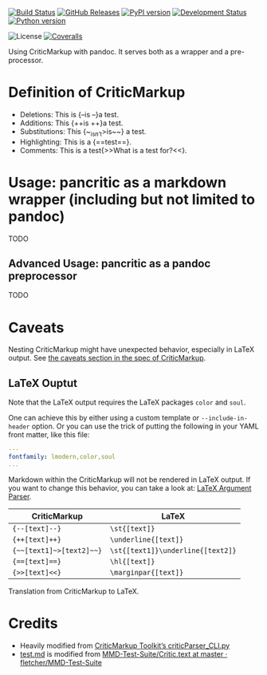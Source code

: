 <!--This README is auto-generated from `docs/README.md`. Do not edit this file directly.-->

[![Build
Status](https://travis-ci.org/ickc/pancritic.svg?branch=master)](https://travis-ci.org/ickc/pancritic)
[![GitHub
Releases](https://img.shields.io/github/tag/ickc/pancritic.svg?label=github+release)](https://github.com/ickc/pancritic/releases)
[![PyPI
version](https://img.shields.io/pypi/v/pancritic.svg)](https://pypi.python.org/pypi/pancritic/)
[![Development
Status](https://img.shields.io/pypi/status/pancritic.svg)](https://pypi.python.org/pypi/pancritic/)
[![Python
version](https://img.shields.io/pypi/pyversions/pancritic.svg)](https://pypi.python.org/pypi/pancritic/)
<!-- [![Downloads](https://img.shields.io/pypi/dm/pancritic.svg)](https://pypi.python.org/pypi/pancritic/) -->
![License](https://img.shields.io/pypi/l/pancritic.svg)
[![Coveralls](https://img.shields.io/coveralls/ickc/pancritic.svg)](https://coveralls.io/github/ickc/pancritic)
<!-- [![Scrutinizer](https://img.shields.io/scrutinizer/g/ickc/pancritic.svg)](https://scrutinizer-ci.com/g/ickc/pancritic/) -->

Using CriticMarkup with pandoc. It serves both as a wrapper and a
pre-processor.

# Definition of CriticMarkup

  - Deletions: This is {–is –}a test.
  - Additions: This {++is ++}a test.
  - Substitutions: This {~<sub>isn’t</sub>\>is~~} a test.
  - Highlighting: This is a {==test==}.
  - Comments: This is a test{\>\>What is a test
for?\<\<}.

# Usage: pancritic as a markdown wrapper (including but not limited to pandoc)

TODO

## Advanced Usage: pancritic as a pandoc preprocessor

TODO

# Caveats

Nesting CriticMarkup might have unexpected behavior, especially in LaTeX
output. See [the caveats section in the spec of
CriticMarkup](http://criticmarkup.com/spec.php#caveats).

## LaTeX Ouptut

Note that the LaTeX output requires the LaTeX packages `color` and
`soul`.

One can achieve this by either using a custom template or
`--include-in-header` option. Or you can use the trick of putting the
following in your YAML front matter, like this file:

``` yaml
---
fontfamily: lmodern,color,soul
...
```

Markdown within the CriticMarkup will not be rendered in LaTeX output.
If you want to change this behavior, you can take a look at: [LaTeX
Argument
Parser](https://gist.github.com/mpickering/f1718fcdc4c56273ed52).

| CriticMarkup             | LaTeX                             |
| ------------------------ | --------------------------------- |
| `{--[text]--}`           | `\st{[text]}`                     |
| `{++[text]++}`           | `\underline{[text]}`              |
| `{~~[text1]~>[text2]~~}` | `\st{[text1]}\underline{[text2]}` |
| `{==[text]==}`           | `\hl{[text]}`                     |
| `{>>[text]<<}`           | `\marginpar{[text]}`              |

Translation from CriticMarkup to LaTeX.

# Credits

  - Heavily modified from [CriticMarkup Toolkit’s
    criticParser\_CLI.py](http://criticmarkup.com/services.php)
  - [test.md](test.md) is modified from [MMD-Test-Suite/Critic.text at
    master ·
    fletcher/MMD-Test-Suite](https://github.com/fletcher/MMD-Test-Suite/blob/master/CriticMarkup/Critic.text)
